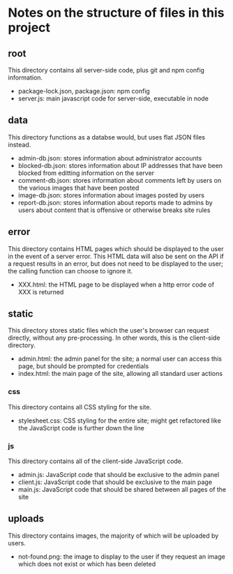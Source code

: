 # Notes on the structure of files in this project

## root

This directory contains all server-side code, plus git and npm config information.
- package-lock.json, package.json: npm config
- server.js: main javascript code for server-side, executable in node

## data

This directory functions as a databse would, but uses flat JSON files instead.
- admin-db.json: stores information about administrator accounts
- blocked-db.json: stores information about IP addresses that have been blocked from editting information on the server
- comment-db.json: stores information about comments left by users on the various images that have been posted
- image-db.json: stores information about images posted by users
- report-db.json: stores information about reports made to admins by users about content that is offensive or otherwise breaks site rules

## error

This directory contains HTML pages which should be displayed to the user in the event of a server error. This HTML data will also be sent on the API if a request results in an error, but does not need to be displayed to the user; the calling function can choose to ignore it.
- XXX.html: the HTML page to be displayed when a http error code of XXX is returned

## static

This directory stores static files which the user's browser can request directly, without any pre-processing. In other words, this is the client-side directory.
- admin.html: the admin panel for the site; a normal user can access this page, but should be prompted for credentials
- index.html: the main page of the site, allowing all standard user actions

### css

This directory contains all CSS styling for the site.
- stylesheet.css: CSS styling for the entire site; might get refactored like the JavaScript code is further down the line

### js

This directory contains all of the client-side JavaScript code.
- admin.js: JavaScript code that should be exclusive to the admin panel
- client.js: JavaScript code that should be exclusive to the main page
- main.js: JavaScript code that should be shared between all pages of the site

## uploads

This directory contains images, the majority of which will be uploaded by users.
- not-found.png: the image to display to the user if they request an image which does not exist or which has been deleted
